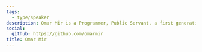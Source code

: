 ```yaml
---
tags:
  - type/speaker
description: Omar Mir is a Programmer, Public Servant, a first generation immigrant, and a new father. In the summer you can find him in fishing, camping, cycling or woodworking and in front of his computer in the winter.
social:
  github: https://github.com/omarmir
title: Omar Mir
---
```

